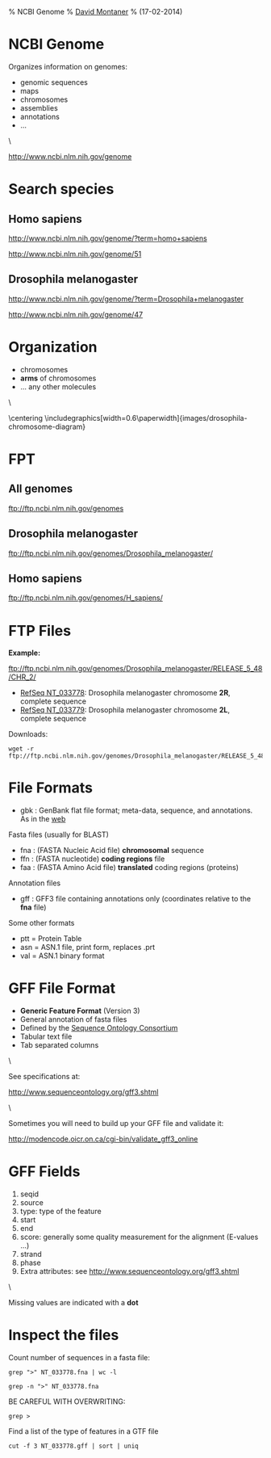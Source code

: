 % NCBI Genome
% [David Montaner](http://www.dmontaner.com/)
% (17-02-2014)


NCBI Genome
================================================================================

Organizes information on genomes: 

- genomic sequences
- maps 
- chromosomes 
- assemblies 
- annotations 
- ... 

\ 

<http://www.ncbi.nlm.nih.gov/genome>



Search species
================================================================================

Homo sapiens
------------

<http://www.ncbi.nlm.nih.gov/genome/?term=homo+sapiens>

<http://www.ncbi.nlm.nih.gov/genome/51>


Drosophila melanogaster
-----------------------

<http://www.ncbi.nlm.nih.gov/genome/?term=Drosophila+melanogaster>

<http://www.ncbi.nlm.nih.gov/genome/47>



Organization
================================================================================

- chromosomes
- __arms__ of chromosomes
- ... any other molecules

\ 

\centering
\includegraphics[width=0.6\paperwidth]{images/drosophila-chromosome-diagram}



FPT
================================================================================

All genomes
-----------------------

<ftp://ftp.ncbi.nlm.nih.gov/genomes>


Drosophila melanogaster
-----------------------

<ftp://ftp.ncbi.nlm.nih.gov/genomes/Drosophila_melanogaster/>


Homo sapiens
------------

<ftp://ftp.ncbi.nlm.nih.gov/genomes/H_sapiens/>



FTP Files 
================================================================================

__Example:__


<ftp://ftp.ncbi.nlm.nih.gov/genomes/Drosophila_melanogaster/RELEASE_5_48/CHR_2/>


- [RefSeq NT_033778](http://www.ncbi.nlm.nih.gov/nuccore/116010442): Drosophila melanogaster chromosome __2R__, complete sequence
- [RefSeq NT_033779](http://www.ncbi.nlm.nih.gov/nuccore/116010444): Drosophila melanogaster chromosome __2L__, complete sequence


Downloads:

    wget -r ftp://ftp.ncbi.nlm.nih.gov/genomes/Drosophila_melanogaster/RELEASE_5_48/CHR_2/ 



File Formats
================================================================================

- gbk : GenBank flat file format; meta-data, sequence, and annotations. As in the [web](http://www.ncbi.nlm.nih.gov/nuccore/116010442)


Fasta files (usually for BLAST)

- fna : (FASTA Nucleic Acid file) __chromosomal__ sequence
- ffn : (FASTA nucleotide) __coding regions__ file
- faa : (FASTA Amino Acid file) __translated__ coding regions (proteins)


Annotation files

- gff : GFF3 file containing annotations only (coordinates relative to the __fna__ file)


Some other formats

- ptt = Protein Table
- asn = ASN.1 file, print form, replaces .prt
- val = ASN.1 binary format



GFF File Format
================================================================================

- __Generic Feature Format__ (Version 3)
- General annotation of fasta files
- Defined by the [Sequence Ontology Consortium](http://www.sequenceontology.org)
- Tabular text file
- Tab separated columns

\ 

See specifications at:

<http://www.sequenceontology.org/gff3.shtml>

\

Sometimes you will need to build up your GFF file and validate it:

<http://modencode.oicr.on.ca/cgi-bin/validate_gff3_online>



GFF Fields
================================================================================

1. seqid
2. source
3. type: type of the feature
4. start
5. end
6. score: generally some quality measurement for the alignment (E-values ...)
7. strand
8. phase
9. Extra attributes: see <http://www.sequenceontology.org/gff3.shtml>

\ 

Missing values are indicated with a __dot__



Inspect the files
================================================================================

Count number of sequences in a fasta file:

    grep ">" NT_033778.fna | wc -l

    grep -n ">" NT_033778.fna

BE CAREFUL WITH OVERWRITING:

    grep >


Find a list of the type of features in a GTF file

    cut -f 3 NT_033778.gff | sort | uniq

